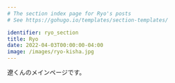```yaml
---
# The section index page for Ryo's posts
# See https://gohugo.io/templates/section-templates/

identifier: ryo_section
title: Ryo
date: 2022-04-03T00:00:00-04:00
image: /images/ryo-kisha.jpg
---
```


遼くんのメインページです。
